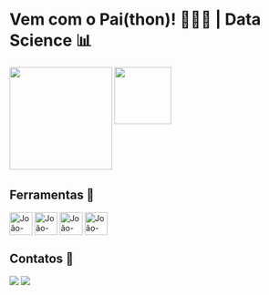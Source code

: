 # Vem com o Pai(thon)! 👨🏻‍💻 | Data Science 📊

<div>
  <img height='180cm' src='https://github-readme-stats.vercel.app/api?username=joaolucas&theme=dark&show_icons=true'>
  <img align='top' height='100cm' src='https://github-readme-stats.vercel.app/api/top-langs/?username=joaolucasparada&theme=dark&hide_progress=true'>
</div>

## Ferramentas 🧰

<div style="display: inline_block">
  <img align='center' alt='João-Python' hight='30' width='40' src="https://cdn.jsdelivr.net/gh/devicons/devicon@latest/icons/python/python-original.svg">
  <img align='center' alt='João-Pandas' hight='30' width='40' src="https://cdn.jsdelivr.net/gh/devicons/devicon@latest/icons/pandas/pandas-original-wordmark.svg">
  <img align='center' alt='João-Numpy' hight='30' width='40' src="https://cdn.jsdelivr.net/gh/devicons/devicon@latest/icons/numpy/numpy-original-wordmark.svg">
  <img align='center' alt='João-Matplotlib' hight='30' width='40' src="https://cdn.jsdelivr.net/gh/devicons/devicon@latest/icons/matplotlib/matplotlib-original-wordmark.svg">
</div>

## Contatos 📱
<div>
  <a href= "https://www.linkedin.com/in/joaolucasparada/"><img src="https://img.shields.io/badge/LinkedIn-0077B5?style=for-the-badge&logo=linkedin&logoColor=white"></a>
  <a href= "mailto:jlpsparada@gmail.com"><img src="https://img.shields.io/badge/Gmail-D14836?style=for-the-badge&logo=gmail&logoColor=white"></a>
</div>
